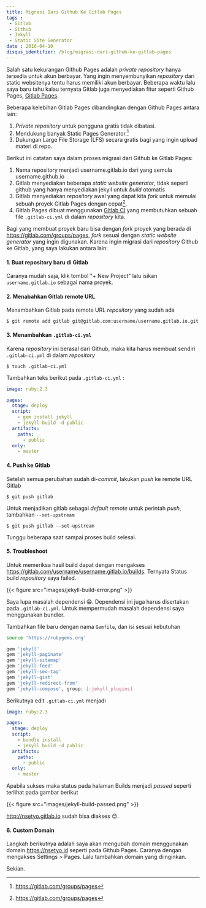 ```yaml
---
title: Migrasi Dari Github Ke Gitlab Pages
tags :
 - Gitlab
 - Github
 - Jekyll
 - Static Site Generator
date : 2016-04-10
disqus_identifier: /blog/migrasi-dari-github-ke-gitlab-pages
---
```


Salah satu kekurangan Github Pages adalah _private_ _repository_ hanya tersedia
untuk akun berbayar. Yang ingin menyembunyikan _repository_ dari static websitenya
tentu harus memiliki akun berbayar. Beberapa waktu lalu saya baru tahu kalau
ternyata Gitlab juga menyediakan fitur seperti Github Pages, [Gitlab Pages][2].

Beberapa kelebihan Gitlab Pages dibandingkan dengan Github Pages antara
lain:

1. _Private_ _repository_ untuk pengguna gratis tidak dibatasi.
2. Mendukung banyak Static Pages Generator.[^1]
3. Dukungan Large File Storage (LFS) secara gratis bagi yang
   ingin upload materi di repo.

<!--more-->

Berikut ini catatan saya dalam proses migrasi dari Github ke Gitlab Pages:

1.  Nama repository menjadi username.gitlab.io dari yang semula username.github.io
2.  Gitlab menyediakan beberapa _static website generator_, tidak seperti github
    yang hanya menyediakan jekyll untuk _build_ otomatis
3.  Gitlab menyediakan _repository_ awal yang dapat kita _fork_ untuk memulai
    sebuah proyek Gitlab Pages dengan cepat[^1].
4.  Gitlab Pages dibuat menggunakan [Gitlab CI][3] yang membutuhkan sebuah file
    `.gitlab-ci.yml` di dalam _repository_ kita.


Bagi yang membuat proyek baru bisa dengan _fork_ proyek yang berada di
<https://gitlab.com/groups/pages>, _fork_ sesuai dengan _static website
generator_ yang ingin digunakan. Karena ingin migrasi dari _repository_
Github ke Gitlab, yang saya lakukan antara lain:

#### 1. Buat repository baru di Gitlab
Caranya mudah saja, klik tombol "+ New Project" lalu isikan `username.gitlab.io`
sebagai nama proyek.

#### 2. Menabahkan Gitlab remote URL
Menambahkan Gitlab pada remote URL _repository_ yang sudah ada

```
$ git remote add gitlab git@gitlab.com:username/username.gitlab.io.git
```

#### 3. Menambahkan `.gitlab-ci.yml`
Karena _repository_ ini berasal dari Github, maka kita harus membuat sendiri
`.gitlab-ci.yml` di dalam _repository_

```
$ touch .gitlab-ci.yml
```

Tambahkan teks berikut pada `.gitlab-ci.yml` :

``` yaml
image: ruby:2.3

pages:
  stage: deploy
  script:
    - gem install jekyll
    - jekyll build -d public
  artifacts:
    paths:
      - public
  only:
    - master
```

#### 4. Push ke Gitlab
Setelah semua perubahan sudah di-_commit_, lakukan _push_ ke remote URL Gitlab

```
$ git push gitlab
```

Untuk menjadikan gitlab sebagai _default remote_ untuk perintah _push_,
tambahkan `--set-upstream`

```
$ git push gitlab --set-upstream
```

Tunggu beberapa saat sampai proses build selesai.

#### 5. Troubleshoot
Untuk memeriksa hasil build dapat dengan mengakses
https://gitlab.com/username/username.gitlab.io/builds. Ternyata Status build
_repository_ saya failed.

{{< figure src="images/jekyll-build-error.png" >}}

Saya lupa masalah dependensi 😁. Dependensi ini juga harus disertakan pada
`.gitlab-ci.yml`. Untuk mempermudah masalah dependensi saya menggunakan
bundler.

Tambahkan file baru dengan nama `Gemfile`, dan isi sesuai kebutuhan

``` bash
source 'https://rubygems.org'

gem 'jekyll'
gem 'jekyll-paginate'
gem 'jekyll-sitemap'
gem 'jekyll-feed'
gem 'jekyll-seo-tag'
gem 'jekyll-gist'
gem 'jekyll-redirect-from'
gem 'jekyll-compose', group: [:jekyll_plugins]
```

Berikutnya edit `.gitlab-ci.yml` menjadi

``` yaml
image: ruby:2.3

pages:
  stage: deploy
  script:
    - bundle install
    - jekyll build -d public
  artifacts:
    paths:
      - public
  only:
    - master
```

Apabila sukses maka status pada halaman Builds menjadi _passed_ seperti terlihat
pada gambar berikut

{{< figure src="images/jekyll-build-passed.png" >}}

<http://nsetyo.gitlab.io> sudah bisa diakses 😊.

#### 6. Custom Domain
Langkah berikutnya adalah saya akan mengubah domain menggunakan domain
<https://nsetyo.id> seperti pada Github Pages. Caranya dengan mengakses
Settings > Pages. Lalu tambahkan domain yang diinginkan.

Sekian.

 [1]: https://pages.github.com/
 [2]: https://pages.gitlab.io/
 [3]: https://about.gitlab.com/gitlab-ci/

[^1]: https://gitlab.com/groups/pages